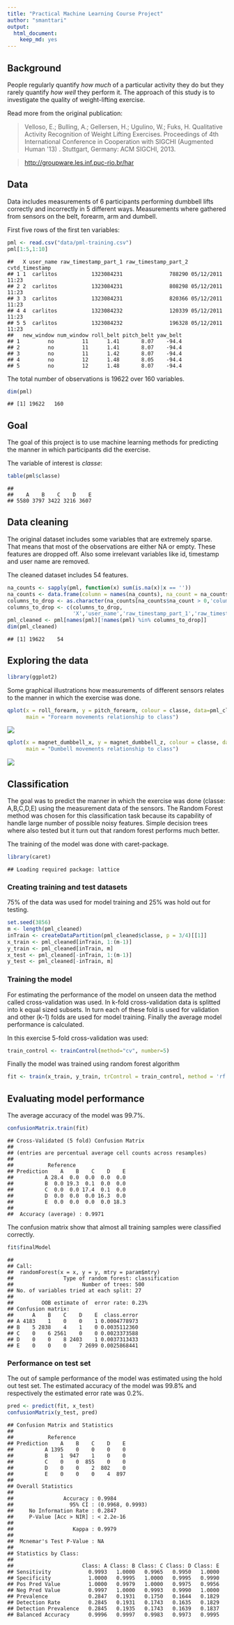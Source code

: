 ```yaml
---
title: "Practical Machine Learning Course Project"
author: "smanttari"
output: 
  html_document: 
    keep_md: yes
---
```




## Background

People regularly quantify *how much* of a particular activity they do but they rarely quantify *how well* they perform it.
The approach of this study is to investigate the quality of weight-lifting exercise.

Read more from the original publication:

> Velloso, E.; Bulling, A.; Gellersen, H.; Ugulino, W.; Fuks, H. Qualitative Activity Recognition of Weight Lifting Exercises. Proceedings of 4th International Conference in Cooperation with SIGCHI (Augmented Human '13) . Stuttgart, Germany: ACM SIGCHI, 2013.

> http://groupware.les.inf.puc-rio.br/har


## Data 

Data includes measurements of 6 participants performing dumbbell lifts correctly and incorrectly in 5 different ways. Measurements where gathered from sensors on the belt, forearm, arm and dumbell.

First five rows of the first ten variables:


```r
pml <- read.csv("data/pml-training.csv")
pml[1:5,1:10]
```

```
##   X user_name raw_timestamp_part_1 raw_timestamp_part_2   cvtd_timestamp
## 1 1  carlitos           1323084231               788290 05/12/2011 11:23
## 2 2  carlitos           1323084231               808298 05/12/2011 11:23
## 3 3  carlitos           1323084231               820366 05/12/2011 11:23
## 4 4  carlitos           1323084232               120339 05/12/2011 11:23
## 5 5  carlitos           1323084232               196328 05/12/2011 11:23
##   new_window num_window roll_belt pitch_belt yaw_belt
## 1         no         11      1.41       8.07    -94.4
## 2         no         11      1.41       8.07    -94.4
## 3         no         11      1.42       8.07    -94.4
## 4         no         12      1.48       8.05    -94.4
## 5         no         12      1.48       8.07    -94.4
```

The total number of observations is 19622 over 160 variables.



```r
dim(pml)
```

```
## [1] 19622   160
```


## Goal

The goal of this project is to use machine learning methods for predicting the manner in which participants did the exercise.

The variable of interest is *classe*:


```r
table(pml$classe)
```

```
## 
##    A    B    C    D    E 
## 5580 3797 3422 3216 3607
```

## Data cleaning

The original dataset includes some variables that are extremely sparse. That means that most of the observations are either NA or empty. These features are dropped off. Also some irrelevant variables like id, timestamp and user name are removed.

The cleaned dataset includes 54 features.



```r
na_counts <- sapply(pml, function(x) sum(is.na(x)|x == ''))
na_counts <- data.frame(column = names(na_counts), na_count = na_counts, row.names = NULL)
columns_to_drop <- as.character(na_counts[na_counts$na_count > 0,'column'])
columns_to_drop <- c(columns_to_drop,
                     'X','user_name','raw_timestamp_part_1','raw_timestamp_part_2','cvtd_timestamp','new_window')
pml_cleaned <- pml[names(pml)[!names(pml) %in% columns_to_drop]]
dim(pml_cleaned)
```

```
## [1] 19622    54
```


## Exploring the data


```r
library(ggplot2)
```

Some graphical illustrations how measurements of different sensors relates to the manner in which the exercise was done.


```r
qplot(x = roll_forearm, y = pitch_forearm, colour = classe, data=pml_cleaned, 
      main = "Forearm movements relationship to class")
```

![](project_files/figure-html/forearm-1.png)<!-- -->

```r
qplot(x = magnet_dumbbell_x, y = magnet_dumbbell_z, colour = classe, data=pml_cleaned,
      main = "Dumbell movements relationship to class")
```

![](project_files/figure-html/dumbbell-1.png)<!-- -->

## Classification

The goal was to predict the manner in which the exercise was done (classe: A,B,C,D,E) using the measurement data of the sensors. The Random Forest method was chosen for this classification task because its capability of handle large number of possible noisy features. Simple decision trees where also tested but it turn out that random forest performs much better.

The training of the model was done with caret-package.

```r
library(caret)
```

```
## Loading required package: lattice
```

### Creating training and test datasets

75% of the data was used for model training and 25% was hold out for testing.


```r
set.seed(3856)
m <- length(pml_cleaned)
inTrain <- createDataPartition(pml_cleaned$classe, p = 3/4)[[1]]
x_train <- pml_cleaned[inTrain, 1:(m-1)]
y_train <- pml_cleaned[inTrain, m]
x_test <- pml_cleaned[-inTrain, 1:(m-1)]
y_test <- pml_cleaned[-inTrain, m]
```

### Training the model

For estimating the performance of the model on unseen data the method called cross-validation was used. In k-fold cross-validation data is splitted into k equal sized subsets. In turn each of these fold is used for validation and other (k-1) folds are used for model training. Finally the average model performance is calculated.

In this exercise 5-fold cross-validation was used:


```r
train_control <- trainControl(method="cv", number=5)
```

Finally the model was trained using random forest algorithm

```r
fit <- train(x_train, y_train, trControl = train_control, method = 'rf')
```

## Evaluating model performance

The average accuracy of the model was 99.7%. 


```r
confusionMatrix.train(fit)
```

```
## Cross-Validated (5 fold) Confusion Matrix 
## 
## (entries are percentual average cell counts across resamples)
##  
##           Reference
## Prediction    A    B    C    D    E
##          A 28.4  0.0  0.0  0.0  0.0
##          B  0.0 19.3  0.1  0.0  0.0
##          C  0.0  0.0 17.4  0.1  0.0
##          D  0.0  0.0  0.0 16.3  0.0
##          E  0.0  0.0  0.0  0.0 18.3
##                             
##  Accuracy (average) : 0.9971
```

The confusion matrix show that almost all training samples were classified correctly.


```r
fit$finalModel
```

```
## 
## Call:
##  randomForest(x = x, y = y, mtry = param$mtry) 
##                Type of random forest: classification
##                      Number of trees: 500
## No. of variables tried at each split: 27
## 
##         OOB estimate of  error rate: 0.23%
## Confusion matrix:
##      A    B    C    D    E  class.error
## A 4183    1    0    0    1 0.0004778973
## B    5 2838    4    1    0 0.0035112360
## C    0    6 2561    0    0 0.0023373588
## D    0    0    8 2403    1 0.0037313433
## E    0    0    0    7 2699 0.0025868441
```


### Performance on test set

The out of sample performance of the model was estimated using the hold out test set. The estimated accuracy of the model was 99.8% and respectively the estimated error rate was 0.2%.


```r
pred <- predict(fit, x_test)
confusionMatrix(y_test, pred)
```

```
## Confusion Matrix and Statistics
## 
##           Reference
## Prediction    A    B    C    D    E
##          A 1395    0    0    0    0
##          B    1  947    1    0    0
##          C    0    0  855    0    0
##          D    0    0    2  802    0
##          E    0    0    0    4  897
## 
## Overall Statistics
##                                           
##                Accuracy : 0.9984          
##                  95% CI : (0.9968, 0.9993)
##     No Information Rate : 0.2847          
##     P-Value [Acc > NIR] : < 2.2e-16       
##                                           
##                   Kappa : 0.9979          
##                                           
##  Mcnemar's Test P-Value : NA              
## 
## Statistics by Class:
## 
##                      Class: A Class: B Class: C Class: D Class: E
## Sensitivity            0.9993   1.0000   0.9965   0.9950   1.0000
## Specificity            1.0000   0.9995   1.0000   0.9995   0.9990
## Pos Pred Value         1.0000   0.9979   1.0000   0.9975   0.9956
## Neg Pred Value         0.9997   1.0000   0.9993   0.9990   1.0000
## Prevalence             0.2847   0.1931   0.1750   0.1644   0.1829
## Detection Rate         0.2845   0.1931   0.1743   0.1635   0.1829
## Detection Prevalence   0.2845   0.1935   0.1743   0.1639   0.1837
## Balanced Accuracy      0.9996   0.9997   0.9983   0.9973   0.9995
```

